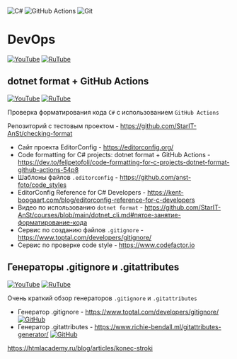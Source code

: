 ![C#](https://img.shields.io/badge/c%23-%23239120.svg?style=for-the-badge&logo=c-sharp&logoColor=white) ![GitHub Actions](https://img.shields.io/badge/GitHub_Actions-2088FF?style=for-the-badge&logo=github-actions&logoColor=white) ![Git](https://img.shields.io/badge/git-%23F05033.svg?style=for-the-badge&logo=git&logoColor=white)

# DevOps
[![YouTube](https://img.shields.io/badge/YouTube-%23FF0000.svg?style=for-the-badge&logo=YouTube&logoColor=white)](https://youtube.com/playlist?list=PLBXnHSmq7po9PXvskH7ctLBqRpnmy_uvA) [![RuTube](https://img.shields.io/badge/RuTube-000000?style=for-the-badge&logo=rutube&logoColor=white)](https://rutube.ru/plst/194871)

## dotnet format + GitHub Actions
[![YouTube](https://img.shields.io/badge/YouTube-%23FF0000.svg?style=for-the-badge&logo=YouTube&logoColor=white)](https://youtu.be/oldafbIHXGA) [![RuTube](https://img.shields.io/badge/RuTube-000000?style=for-the-badge&logo=rutube&logoColor=white)](https://rutube.ru/video/cf49168c9dca7dd5dae29fddc33ef9b8/) 

Проверка форматирования кода `C#` с использованием `GitHub Actions`

Репозиторий с тестовым проектом - https://github.com/StarIT-AnSt/checking-format

- Сайт проекта EditorConfig - https://editorconfig.org/
- Code formatting for C# projects: dotnet format + GitHub Actions - https://dev.to/felipetofoli/code-formatting-for-c-projects-dotnet-format-github-actions-54p8
- Шаблоны файлов `.editorconfig` - https://github.com/anst-foto/code_styles
- EditorConfig Reference for C# Developers - https://kent-boogaart.com/blog/editorconfig-reference-for-c-developers
- Видео по использованию `dotnet format` - https://github.com/StarIT-AnSt/courses/blob/main/dotnet_cli.md#пятое-занятие-форматирование-кода
- Сервис по созданию файлов `.gitignore` - https://www.toptal.com/developers/gitignore/
- Сервис по проверке code style - https://www.codefactor.io

## Генераторы .gitignore и .gitattributes
[![YouTube](https://img.shields.io/badge/YouTube-%23FF0000.svg?style=for-the-badge&logo=YouTube&logoColor=white)](https://youtu.be/5Uto9i3e8yE) [![RuTube](https://img.shields.io/badge/RuTube-000000?style=for-the-badge&logo=rutube&logoColor=white)](https://rutube.ru/video/1690d9d6a71a6202f0fab0de47bf391c/) 

Очень краткий обзор генераторов `.gitignore` и `.gitattributes`

- Генератор .gitignore - https://www.toptal.com/developers/gitignore/ [![GitHub](https://img.shields.io/badge/github-%23121011.svg?style=for-the-badge&logo=github&logoColor=white)](https://github.com/toptal/gitignore.io)
- Генератор .gitattributes - https://www.richie-bendall.ml/gitattributes-generator/ [![GitHub](https://img.shields.io/badge/github-%23121011.svg?style=for-the-badge&logo=github&logoColor=white)](https://github.com/alexkaratarakis/gitattributes)

https://htmlacademy.ru/blog/articles/konec-stroki
